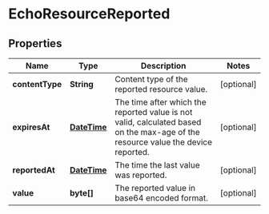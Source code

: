 
# EchoResourceReported

## Properties
Name | Type | Description | Notes
------------ | ------------- | ------------- | -------------
**contentType** | **String** | Content type of the reported resource value. |  [optional]
**expiresAt** | [**DateTime**](DateTime.md) | The time after which the reported value is not valid, calculated based on the max-age of the resource value the device reported. |  [optional]
**reportedAt** | [**DateTime**](DateTime.md) | The time the last value was reported. |  [optional]
**value** | **byte[]** | The reported value in base64 encoded format. |  [optional]



